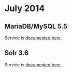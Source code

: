 # July 2014

## MariaDB/MySQL 5.5

Service is [documented here](https://docs.platform.sh/configuration/services/mysql.html).

## Solr 3.6

Service is [documented here](https://docs.platform.sh/configuration/services/solr.html).